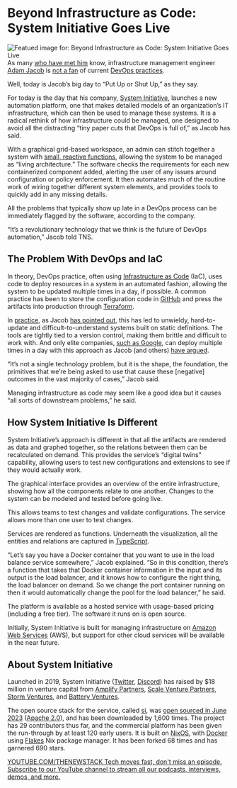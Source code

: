 # Beyond Infrastructure as Code: System Initiative Goes Live
![Featued image for: Beyond Infrastructure as Code: System Initiative Goes Live](https://cdn.thenewstack.io/media/2024/09/f700e053-system_initiative-1024x683.png)
As many [who have met him](https://x.com/adamhjk) know, infrastructure management engineer [Adam Jacob](https://www.linkedin.com/in/adamjacob/) is [not a fan](https://thenewstack.io/adam-jacob-rebuilding-devops-with-system-initiative/) of current [DevOps practices](https://thenewstack.io/DevOps/).

Well, today is Jacob’s big day to “Put Up or Shut Up,” as they say.

For today is the day that his company, [System Initiative](https://www.systeminit.com/), launches a new automation platform, one that makes detailed models of an organization’s IT infrastructure, which can then be used to manage these systems. It is a radical rethink of how infrastructure could be managed, one designed to avoid all the distracting “tiny paper cuts that DevOps is full of,” as Jacob has said.

With a graphical grid-based workspace, an admin can stitch together a system with [small, reactive functions](https://thenewstack.io/system-initiative-could-be-lego-for-deployment/), allowing the system to be managed as “living architecture.” The software checks the requirements for each new containerized component added, alerting the user of any issues around configuration or policy enforcement. It then automates much of the routine work of wiring together different system elements, and provides tools to quickly add in any missing details.

All the problems that typically show up late in a DevOps process can be immediately flagged by the software, according to the company.

“It’s a revolutionary technology that we think is the future of DevOps automation,” Jacob told TNS.

## The Problem With DevOps and IaC
In theory, DevOps practice, often using [Infrastructure as Code](https://thenewstack.io/infrastructure-as-code/) (IaC), uses code to deploy resources in a system in an automated fashion, allowing the system to be updated multiple times in a day, if possible. A common practice has been to store the configuration code in [GitHub](https://thenewstack.io/how-to-use-github-actions-and-apis-to-surface-important-data/) and press the artifacts into production through [Terraform](https://thenewstack.io/is-terraform-dead-revive-your-infrastructure-as-code-strategy/).

In [practice](https://www.amazon.com/stores/author/B0CCGVSJRK), as Jacob [has pointed out](https://thenewstack.io/adam-jacob-rebuilding-devops-with-system-initiative/), this has led to unwieldy, hard-to-update and difficult-to-understand systems built on static definitions. The tools are tightly tied to a version control, making them brittle and difficult to work with. And only elite companies, [such as Google](https://thenewstack.io/despite-the-hype-engineers-not-impressed-with-dora-metrics/), can deploy multiple times in a day with this approach as Jacob (and others) [have argued](https://matthewsanabria.dev/posts/take-the-system-initiative/).

“It’s not a single technology problem, but it is the shape, the foundation, the primitives that we’re being asked to use that cause these [negative] outcomes in the vast majority of cases,” Jacob said.

Managing infrastructure as code may seem like a good idea but it causes “all sorts of downstream problems,” he said.

## How System Initiative Is Different
System Initiative’s approach is different in that all the artifacts are rendered as data and graphed together, so the relations between them can be recalculated on demand. This provides the service’s “digital twins” capability, allowing users to test new configurations and extensions to see if they would actually work.

The graphical interface provides an overview of the entire infrastructure, showing how all the components relate to one another. Changes to the system can be modeled and tested before going live.

This allows teams to test changes and validate configurations. The service allows more than one user to test changes.

Services are rendered as functions. Underneath the visualization, all the entities and relations are captured in [TypeScript](https://thenewstack.io/TypeScript/).

“Let’s say you have a Docker container that you want to use in the load balance service somewhere,” Jacob explained. “So in this condition, there’s a function that takes that Docker container information in the input and its output is the load balancer, and it knows how to configure the right thing, the load balancer on demand. So we change the port container running on then it would automatically change the pool for the load balancer,” he said.

The platform is available as a hosted service with usage-based pricing (including a free tier). The software it runs on is open source.

Initially, System Initiative is built for managing infrastructure on [Amazon Web Services](https://aws.amazon.com/?utm_content=inline+mention) (AWS), but support for other cloud services will be available in the near future.

## About System Initiative
Launched in 2019, System Initiative ([Twitter](https://twitter.com/thesysteminit), [Discord](https://discord.com/invite/system-init)) has raised by $18 million in venture capital from [Amplify Partners](https://www.amplifypartners.com/), [Scale Venture Partners](https://www.scalevp.com/), [Storm Ventures](https://www.stormventures.com/), and [Battery Ventures](https://www.battery.com/).

The open source stack for the service, called [si](https://github.com/systeminit/si), was [open sourced in June 2023](https://thenewstack.io/system-initiative-a-devops-makeover-by-ex-chef-adam-jacob/) ([Apache 2.0](https://thenewstack.io/how-do-open-source-licenses-work-the-ultimate-guide/)), and has been downloaded by 1,600 times. The project has 29 contributors thus far, and the commercial platform has been given the run-through by at least 120 early users. It is built on [NixOS](https://thenewstack.io/nixos-a-combination-linux-os-and-package-manager/), with [Docker](https://www.docker.com/?utm_content=inline+mention) using [Flakes](https://nixos.wiki/wiki/Flakes) Nix package manager. It has been forked 68 times and has garnered 690 stars.

[
YOUTUBE.COM/THENEWSTACK
Tech moves fast, don't miss an episode. Subscribe to our YouTube
channel to stream all our podcasts, interviews, demos, and more.
](https://youtube.com/thenewstack?sub_confirmation=1)